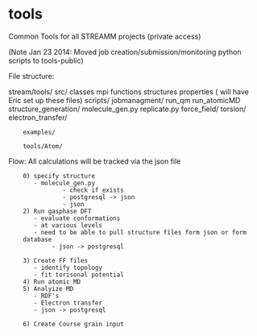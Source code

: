 tools
=====

Common Tools for all STREAMM projects (private access)

(Note Jan 23 2014: Moved job creation/submission/monitoring python scripts to tools-public)


File structure:

stream/tools/
        src/
                classes
                mpi
                functions
                structures 
                properties
                ( will have Eric set up these files)
        scripts/
                jobmanagment/
                        run_qm
                        run_atomicMD
                structure_generation/
                        molecule_gen.py
                        replicate.py
                force_field/
                        torsion/        
                electron_transfer/

                                
        examples/

        tools/Atom/

Flow:
        All calculations will be tracked via the json file

        0) specify structure
           - molecule_gen.py 
                   - check if exists 
                   - postgresql -> json
                   - json
        2) Run gasphase DFT
           - evaluate conformations 
           - at various levels
           - need to be able to pull structure files form json or form
        database
                - json -> postgresql

        3) Create FF files
           - identify topology
           - fit torisonal potential
        4) Run atomic MD
        5) Analyize MD
           - RDF's
           - Electron transfer
           - json -> postgresql

        6) Create Course grain input
                


